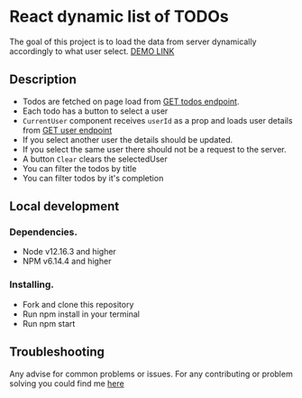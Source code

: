 
# React dynamic list of TODOs
The goal of this project is to load the data from server dynamically accordingly to what user select.
[DEMO LINK](https://sviatoslav-kishka.github.io/react_dynamic-list-of-todos/)

## Description 
- Todos are fetched on page load from [GET todos endpoint](https://mate-api.herokuapp.com/todos).
- Each todo has a button to select a user
- `CurrentUser` component receives `userId` as a prop and loads user details from [GET user endpoint](https://mate-api.herokuapp.com/users/1)
- If you select another user the details should be updated.
- If you select the same user there should not be a request to the server.
- A button `Clear` clears the selectedUser
- You can filter the todos by title
- You can filter todos by it's completion

## Local development
### Dependencies.
- Node v12.16.3 and higher
- NPM v6.14.4 and higher
### Installing.
- Fork and clone this repository
- Run npm install in your terminal
- Run npm start
## Troubleshooting
Any advise for common problems or issues. For any contributing or problem solving you could find me [here](https://www.linkedin.com/in/sviatoslav-kishka-a165981b0/)

